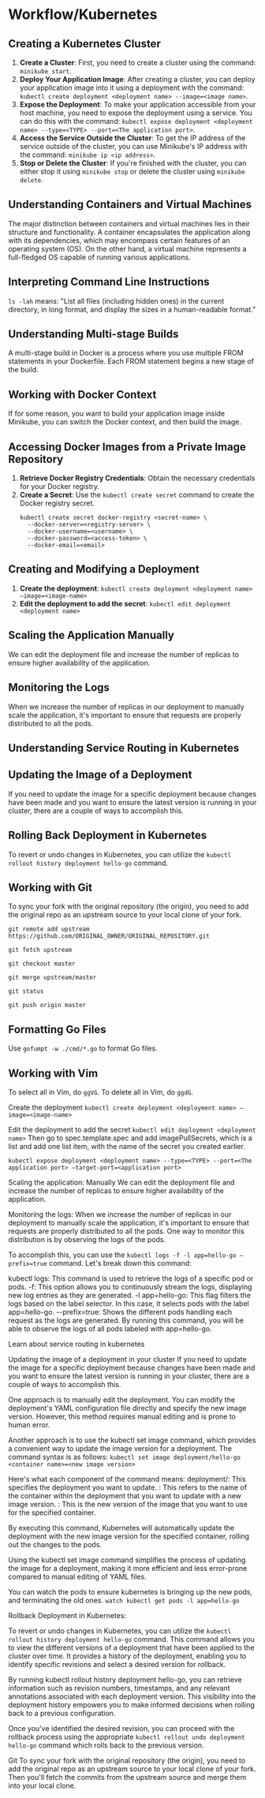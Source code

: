 # Workflow/Kubernetes

## Creating a Kubernetes Cluster

1. **Create a Cluster**: First, you need to create a cluster using the command: `minikube start`.
2. **Deploy Your Application Image**: After creating a cluster, you can deploy your application image into it using a deployment with the command: `kubectl create deployment <deployment name> --image=<image name>`.
3. **Expose the Deployment**: To make your application accessible from your host machine, you need to expose the deployment using a service. You can do this with the command: `kubectl expose deployment <deployment name> --type=<TYPE> --port=<The application port>`.
4. **Access the Service Outside the Cluster**: To get the IP address of the service outside of the cluster, you can use Minikube's IP address with the command: `minikube ip <ip address>`.
5. **Stop or Delete the Cluster**: If you're finished with the cluster, you can either stop it using `minikube stop` or delete the cluster using `minikube delete`.

## Understanding Containers and Virtual Machines

The major distinction between containers and virtual machines lies in their structure and functionality. A container encapsulates the application along with its dependencies, which may encompass certain features of an operating system (OS). On the other hand, a virtual machine represents a full-fledged OS capable of running various applications.

## Interpreting Command Line Instructions

`ls -lah` means: "List all files (including hidden ones) in the current directory, in long format, and display the sizes in a human-readable format."

## Understanding Multi-stage Builds

A multi-stage build in Docker is a process where you use multiple FROM statements in your Dockerfile. Each FROM statement begins a new stage of the build.

## Working with Docker Context

If for some reason, you want to build your application image inside Minikube, you can switch the Docker context, and then build the image. 

## Accessing Docker Images from a Private Image Repository

1. **Retrieve Docker Registry Credentials**: Obtain the necessary credentials for your Docker registry. 
2. **Create a Secret**: Use the `kubectl create secret` command to create the Docker registry secret. 
      ```
      kubectl create secret docker-registry <secret-name> \
        --docker-server=<registry-server> \
        --docker-username=<username> \
        --docker-password=<access-token> \
        --docker-email=<email>
      ```

## Creating and Modifying a Deployment

1. **Create the deployment**: `kubectl create deployment <deployment name> –image=<image-name>`
2. **Edit the deployment to add the secret**: `kubectl edit deployment <deployment name>`

## Scaling the Application Manually

We can edit the deployment file and increase the number of replicas to ensure higher availability of the application.

## Monitoring the Logs

When we increase the number of replicas in our deployment to manually scale the application, it's important to ensure that requests are properly distributed to all the pods.

## Understanding Service Routing in Kubernetes

## Updating the Image of a Deployment

If you need to update the image for a specific deployment because changes have been made and you want to ensure the latest version is running in your cluster, there are a couple of ways to accomplish this.

## Rolling Back Deployment in Kubernetes

To revert or undo changes in Kubernetes, you can utilize the `kubectl rollout history deployment hello-go` command.

## Working with Git

To sync your fork with the original repository (the origin), you need to add the original repo as an upstream source to your local clone of your fork.

```
git remote add upstream https://github.com/ORIGINAL_OWNER/ORIGINAL_REPOSITORY.git

```
```
git fetch upstream
```

```
git checkout master
```
```
git merge upstream/master
```

```
git status
```

```
git push origin master
```


## Formatting Go Files

Use `gofumpt -w ./cmd/*.go` to format Go files.

## Working with Vim

To select all in Vim, do `ggVG`.
To delete all in Vim, do `ggdG`.



Create the deployment
`kubectl create deployment <deployment name> –image=<image-name>`

Edit the deployment to add the secret
`kubectl edit deployment <deployment name>`
Then go to spec.template.spec and add imagePullSecrets, which is a list and add one list item, with the name of the secret you created earlier.

`kubectl expose deployment <deployment name> --type=<TYPE> --port=<The application port> –target-port=<application port>`

Scaling the application: Manually
We can edit the deployment file and increase the number of replicas to ensure higher availability of the application.

Monitoring the logs:
When we increase the number of replicas in our deployment to manually scale the application, it's important to ensure that requests are properly distributed to all the pods. One way to monitor this distribution is by observing the logs of the pods.

To accomplish this, you can use the `kubectl logs -f -l app=hello-go –prefix=true` command. Let's break down this command:

kubectl logs: This command is used to retrieve the logs of a specific pod or pods.
-f: This option allows you to continuously stream the logs, displaying new log entries as they are generated.
-l app=hello-go: This flag filters the logs based on the label selector. In this case, it selects pods with the label app=hello-go.
--prefix=true: Shows the different pods handling each request as the logs are generated.
By running this command, you will be able to observe the logs of all pods labeled with app=hello-go. 

Learn about service routing in kubernetes

Updating the image of a deployment in your cluster
If you need to update the image for a specific deployment because changes have been made and you want to ensure the latest version is running in your cluster, there are a couple of ways to accomplish this.

One approach is to manually edit the deployment. You can modify the deployment's YAML configuration file directly and specify the new image version. However, this method requires manual editing and is prone to human error.

Another approach is to use the kubectl set image command, which provides a convenient way to update the image version for a deployment. The command syntax is as follows:
`kubectl set image deployment/hello-go <container name>=<new image version>`

Here's what each component of the command means:
deployment/<deployment name>: This specifies the deployment you want to update. 
<container name>: This refers to the name of the container within the deployment that you want to update with a new image version.
<new image version>: This is the new version of the image that you want to use for the specified container.

By executing this command, Kubernetes will automatically update the deployment with the new image version for the specified container, rolling out the changes to the pods.

Using the kubectl set image command simplifies the process of updating the image for a deployment, making it more efficient and less error-prone compared to manual editing of YAML files.

You can watch the pods to ensure kubernetes is bringing up the new pods, and terminating the old ones.
`watch kubectl get pods -l app=hello-go`

Rollback Deployment in Kubernetes:

To revert or undo changes in Kubernetes, you can utilize the `kubectl rollout history deployment hello-go` command. This command allows you to view the different versions of a deployment that have been applied to the cluster over time. It provides a history of the deployment, enabling you to identify specific revisions and select a desired version for rollback.

By running kubectl rollout history deployment hello-go, you can retrieve information such as revision numbers, timestamps, and any relevant annotations associated with each deployment version. This visibility into the deployment history empowers you to make informed decisions when rolling back to a previous configuration.

Once you've identified the desired revision, you can proceed with the rollback process using the appropriate `kubectl rollout undo deployment hello-go` command which rolls back to the previous version.

Git
To sync your fork with the original repository (the origin), you need to add the original repo as an upstream source to your local clone of your fork. Then you'll fetch the commits from the upstream source and merge them into your local clone.

